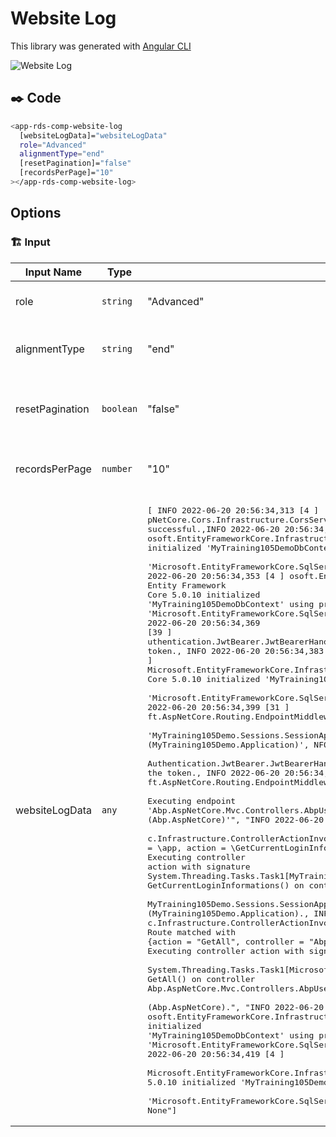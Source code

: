 # Website Log

This library was generated with [Angular CLI](https://github.com/angular/angular-cli)
<p align="left">
<img src="../../../../../assets/WebsiteLog.png" alt="Website Log"/>
<p/>

## ✒️ Code
```bash
<app-rds-comp-website-log
  [websiteLogData]="websiteLogData"
  role="Advanced"
  alignmentType="end"
  [resetPagination]="false"
  [recordsPerPage]="10"
></app-rds-comp-website-log>
```

## Options
### 🏗️ Input
<!-- prettier-ignore -->
| Input Name                  | Type                             |Example| Description                                                                  |
| --------------------------- | -------------------------------- |------------| ---------------------------------------------------------------------------- |
| role                     | `string`         |"Advanced"|Specify the type of pagination  |                             |
| alignmentType            | `string`          | "end"|Specify alignement of pagination  |
| resetPagination                   |  `boolean`                         | "false"|Specify reseting pagination required or not |
| recordsPerPage                    | `number` |     "10"|Specify number of records per page              |
| websiteLogData               | `any`  |<pre>[ INFO  2022-06-20 20:56:34,313 [4    ] pNetCore.Cors.Infrastructure.CorsService - CORS policy execution successful.,INFO  2022-06-20 20:56:34,346 [39] osoft.EntityFrameworkCore.Infrastructure - Entity Framework Core 5.0.10 initialized 'MyTraining105DemoDbContext' using provider <br>'Microsoft.EntityFrameworkCore.SqlServer' with options: None,  INFO  2022-06-20 20:56:34,353 [4    ] osoft.EntityFrameworkCore.Infrastructure - Entity Framework <br>Core 5.0.10 initialized 'MyTraining105DemoDbContext' using provider 'Microsoft.EntityFrameworkCore.SqlServer' with options: None,  INFO  2022-06-20 20:56:34,369 <br>[39   ] uthentication.JwtBearer.JwtBearerHandler - Successfully validated the token.,  INFO  2022-06-20 20:56:34,383 [39   ]<br>Microsoft.EntityFrameworkCore.Infrastructure - Entity Framework Core 5.0.10 initialized 'MyTraining105DemoDbContext' using provider <br>'Microsoft.EntityFrameworkCore.SqlServer' with options: None,  INFO  2022-06-20 20:56:34,399 [31   ] ft.AspNetCore.Routing.EndpointMiddleware-Executing endpoint <br>'MyTraining105Demo.Sessions.SessionAppService.GetCurrentLoginInformations (MyTraining105Demo.Application)',  NFO  2022-06-20 20:56:34,410 [4    ] <br>Authentication.JwtBearer.JwtBearerHandler - Successfully validated the token.,  INFO  2022-06-20 20:56:34,410 [4    ] ft.AspNetCore.Routing.EndpointMiddleware - <br><br>Executing endpoint 'Abp.AspNetCore.Mvc.Controllers.AbpUserConfigurationController.GetAll (Abp.AspNetCore)'",  "INFO  2022-06-20 20:56:34,411 [31   ] <br>c.Infrastructure.ControllerActionInvoker - Route matched with {area = \app\, action = \GetCurrentLoginInformations\, controller = \Session\}. Executing controller <br>action with signature System.Threading.Tasks.Task1[MyTraining105Demo.Sessions.Dto.GetCurrentLoginInformationsOutput] GetCurrentLoginInformations() on controller <br>MyTraining105Demo.Sessions.SessionAppService (MyTraining105Demo.Application).,  INFO  2022-06-20 20:56:34,414 [4    ] c.Infrastructure.ControllerActionInvoker - <br>Route matched with {action = \"GetAll\", controller = \"AbpUserConfiguration\", area = \"\"}. Executing controller action with signature <br>System.Threading.Tasks.Task1[Microsoft.AspNetCore.Mvc.JsonResult] GetAll() on controller Abp.AspNetCore.Mvc.Controllers.AbpUserConfigurationController <br>(Abp.AspNetCore).",  "INFO  2022-06-20 20:56:34,419 [31   ] osoft.EntityFrameworkCore.Infrastructure - Entity Framework Core 5.0.10 initialized <br>'MyTraining105DemoDbContext' using provider 'Microsoft.EntityFrameworkCore.SqlServer' with options: None",  "INFO  2022-06-20 20:56:34,419 [4    ] <br>Microsoft.EntityFrameworkCore.Infrastructure - Entity Framework Core 5.0.10 initialized 'MyTraining105DemoDbContext' using provider <br>'Microsoft.EntityFrameworkCore.SqlServer' with options: None"]</pre> |Specify the web site log data  |
